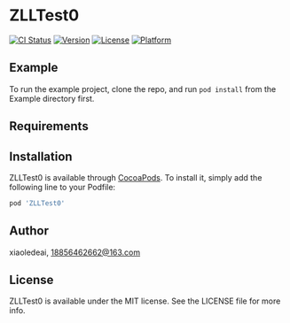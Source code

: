 # ZLLTest0

[![CI Status](https://img.shields.io/travis/xiaoledeai/ZLLTest0.svg?style=flat)](https://travis-ci.org/xiaoledeai/ZLLTest0)
[![Version](https://img.shields.io/cocoapods/v/ZLLTest0.svg?style=flat)](https://cocoapods.org/pods/ZLLTest0)
[![License](https://img.shields.io/cocoapods/l/ZLLTest0.svg?style=flat)](https://cocoapods.org/pods/ZLLTest0)
[![Platform](https://img.shields.io/cocoapods/p/ZLLTest0.svg?style=flat)](https://cocoapods.org/pods/ZLLTest0)

## Example

To run the example project, clone the repo, and run `pod install` from the Example directory first.

## Requirements

## Installation

ZLLTest0 is available through [CocoaPods](https://cocoapods.org). To install
it, simply add the following line to your Podfile:

```ruby
pod 'ZLLTest0'
```

## Author

xiaoledeai, 18856462662@163.com

## License

ZLLTest0 is available under the MIT license. See the LICENSE file for more info.
